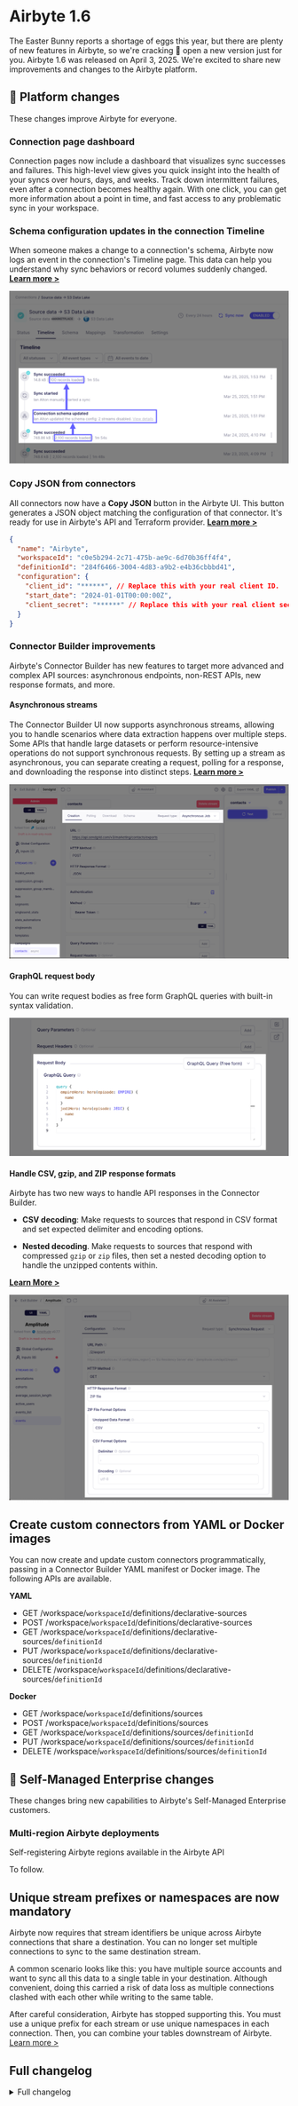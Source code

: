 # Airbyte 1.6

The Easter Bunny reports a shortage of eggs this year, but there are plenty of new features in Airbyte, so we're cracking 🐣 open a new version just for you. Airbyte 1.6 was released on April 3, 2025. We're excited to share new improvements and changes to the Airbyte platform.

## 🚀 Platform changes

These changes improve Airbyte for everyone.

### Connection page dashboard

Connection pages now include a dashboard that visualizes sync successes and failures. This high-level view gives you quick insight into the health of your syncs over hours, days, and weeks. Track down intermittent failures, even after a connection becomes healthy again. With one click, you can get more information about a point in time, and fast access to any problematic sync in your workspace.

<Arcade id="u3EEEqQoPRA4aoAAFFLO" title="Use the Connection Dashboard to diagnose unhealthy syncs" paddingBottom="calc(60% + 0px)" />

### Schema configuration updates in the connection Timeline

When someone makes a change to a connection's schema, Airbyte now logs an event in the connection's Timeline page. This data can help you understand why sync behaviors or record volumes suddenly changed. [**Learn more >**](#)

![A connection Timeline showing a different count of records after a schema change](assets/1-6-connection-timeline.png)

### Copy JSON from connectors

All connectors now have a **Copy JSON** button in the Airbyte UI. This button generates a JSON object matching the configuration of that connector. It's ready for use in Airbyte's API and Terraform provider. [**Learn more >**](../terraform-documentation#weakly-typed-json-configurations)

```json title="Airbyte source connector example"
{
  "name": "Airbyte",
  "workspaceId": "c0e5b294-2c71-475b-ae9c-6d70b36ff4f4",
  "definitionId": "284f6466-3004-4d83-a9b2-e4b36cbbbd41",
  "configuration": {
    "client_id": "******", // Replace this with your real client ID.
    "start_date": "2024-01-01T00:00:00Z",
    "client_secret": "******" // Replace this with your real client secret.
  }
}
```

### Connector Builder improvements

Airbyte's Connector Builder has new features to target more advanced and complex API sources: asynchronous endpoints, non-REST APIs, new response formats, and more.

#### Asynchronous streams

The Connector Builder UI now supports asynchronous streams, allowing you to handle scenarios where data extraction happens over multiple steps. Some APIs that handle large datasets or perform resource-intensive operations do not support synchronous requests. By setting up a stream as asynchronous, you can separate creating a request, polling for a response, and downloading the response into distinct steps. [**Learn more >**](../connector-development/connector-builder-ui/async-streams)

![](assets/1-6-asynchronous-streams.png)

#### GraphQL request body

You can write request bodies as free form GraphQL queries with built-in syntax validation.

![](assets/1-6-graphql.png)

#### Handle CSV, gzip, and ZIP response formats

Airbyte has two new ways to handle API responses in the Connector Builder.

- **CSV decoding**: Make requests to sources that respond in CSV format and set expected delimiter and encoding options.

- **Nested decoding**. Make requests to sources that respond with compressed `gzip` or `zip` files, then set a nested decoding option to handle the unzipped contents within.

[**Learn More >**](#)

![A stream that returns a zip file with a CSV inside](assets/1-6-decoders.png)

## Create custom connectors from YAML or Docker images

You can now create and update custom connectors programmatically, passing in a Connector Builder YAML manifest or Docker image. The following APIs are available.

**YAML**

- GET /workspace/`workspaceId`/definitions/declarative-sources
- POST /workspace/`workspaceId`/definitions/declarative-sources
- GET /workspace/`workspaceId`/definitions/declarative-sources/`definitionId`
- PUT /workspace/`workspaceId`/definitions/declarative-sources/`definitionId`
- DELETE /workspace/`workspaceId`/definitions/declarative-sources/`definitionId`

**Docker**

- GET /workspace/`workspaceId`/definitions/sources
- POST /workspace/`workspaceId`/definitions/sources
- GET /workspace/`workspaceId`/definitions/sources/`definitionId`
- PUT /workspace/`workspaceId`/definitions/sources/`definitionId`
- DELETE /workspace/`workspaceId`/definitions/sources/`definitionId`

## 🚀 Self-Managed Enterprise changes

These changes bring new capabilities to Airbyte's Self-Managed Enterprise customers.

### Multi-region Airbyte deployments

Self-registering Airbyte regions available in the Airbyte API

To follow.

<!-- Q1a 44, Q1b 76 -->

## Unique stream prefixes or namespaces are now mandatory

Airbyte now requires that stream identifiers be unique across Airbyte connections that share a destination. You can no longer set multiple connections to sync to the same destination stream.

A common scenario looks like this: you have multiple source accounts and want to sync all this data to a single table in your destination. Although convenient, doing this carried a risk of data loss as multiple connections clashed with each other while writing to the same table.

After careful consideration, Airbyte has stopped supporting this. You must use a unique prefix for each stream or use unique namespaces in each connection. Then, you can combine your tables downstream of Airbyte. [Learn more >](../using-airbyte/configuring-schema#stream-uniqueness)

## Full changelog

<details>
  <summary>Full changelog</summary>

This is the full list of changes this version. Some changes improve internal tools or are milestones toward future releases, so not every change results in a noticeable change to Airbyte.

<!-- This is an experimental, AI-driven summary of changes. We will need to regenerate this later and do some serious prompt engineering so Devin knows exactly what we want. -->

### New features

* [#15586](https://github.com/airbytehq/airbyte-platform-internal/pull/15586) - Added timeout configuration in Connector Builder for async data sources, allowing you to set custom timeouts in minutes or with expressions.
* [#15576](https://github.com/airbytehq/airbyte-platform-internal/pull/15576) - Enhanced OAuth configuration with organization-level settings, giving you more flexibility in managing authentication across your organization.
* [#15565](https://github.com/airbytehq/airbyte-platform-internal/pull/15565) - Added ability to customize secret prefixes for better integration with your existing secret management systems.
* [#15563](https://github.com/airbytehq/airbyte-platform-internal/pull/15563) - Improved sync failure webhooks with detailed error information, making it easier to diagnose and resolve connection issues.
* [#15556](https://github.com/airbytehq/airbyte-platform-internal/pull/15556) - Added email field to billing notifications to ensure you receive important billing alerts.
* [#15545](https://github.com/airbytehq/airbyte-platform-internal/pull/15545) - Added support for nested data transformations in Connector Builder, enabling more complex data processing capabilities.
* [#15532](https://github.com/airbytehq/airbyte-platform-internal/pull/15532) - Enhanced connections dashboard with real-time sync status indicators for better visibility into your data pipelines.
* [#15526](https://github.com/airbytehq/airbyte-platform-internal/pull/15526) - Introduced connector templates system to simplify and standardize connector configuration.
* [#15522](https://github.com/airbytehq/airbyte-platform-internal/pull/15522) - Added schema update filter to connection history page, making it easier to track schema changes over time.
* [#15518](https://github.com/airbytehq/airbyte-platform-internal/pull/15518) - Improved user experience for asynchronous data sources with better status tracking and error handling.
* [#15510](https://github.com/airbytehq/airbyte-platform-internal/pull/15510) - Started development of embedded Airbyte widget, allowing future integration of Airbyte components into your own applications.
* [#15491](https://github.com/airbytehq/airbyte-platform-internal/pull/15491) - Added environment-based configuration options for advanced deployment scenarios.
* [#15484](https://github.com/airbytehq/airbyte-platform-internal/pull/15484) - Added text formatting command for improved documentation readability.
* [#15471](https://github.com/airbytehq/airbyte-platform-internal/pull/15471) - Integrated Connector Chat Builder for automated connector setup, allowing quick configuration through URL parameters.
* [#15468](https://github.com/airbytehq/airbyte-platform-internal/pull/15468) - Improved sync performance with optimized data processing engine for faster and more reliable data transfers.
* [#15465](https://github.com/airbytehq/airbyte-platform-internal/pull/15465) - Enhanced authentication options for asynchronous data sources in Connector Builder.
* [#15461](https://github.com/airbytehq/airbyte-platform-internal/pull/15461) - Added granular control over data fetching for asynchronous sources in Connector Builder.

### Bug fixes

* [#15613](https://github.com/airbytehq/airbyte-platform-internal/pull/15613) - Fixed installation issues with the open-source version of Airbyte.
* [#15607](https://github.com/airbytehq/airbyte-platform-internal/pull/15607) - Fixed dropdown menu display issues in the user interface.
* [#15590](https://github.com/airbytehq/airbyte-platform-internal/pull/15590) - Improved performance of analytics tracking.
* [#15569](https://github.com/airbytehq/airbyte-platform-internal/pull/15569) - Fixed checkbox focus behavior for better accessibility.
* [#15553](https://github.com/airbytehq/airbyte-platform-internal/pull/15553) - Improved testing environment for more reliable application updates.
* [#15540](https://github.com/airbytehq/airbyte-platform-internal/pull/15540) - Fixed token expiration handling to prevent premature authentication timeouts.
* [#15535](https://github.com/airbytehq/airbyte-platform-internal/pull/15535) - Fixed scheduling system to ensure jobs run at the correct times.
* [#15529](https://github.com/airbytehq/airbyte-platform-internal/pull/15529) - Reduced false positive alerts in monitoring systems.
* [#15523](https://github.com/airbytehq/airbyte-platform-internal/pull/15523) - Improved documentation for connector developers regarding pagination implementation.
* [#15521](https://github.com/airbytehq/airbyte-platform-internal/pull/15521) - Fixed application startup issues for more reliable deployment.
* [#15509](https://github.com/airbytehq/airbyte-platform-internal/pull/15509) - Enhanced security for community authentication.
* [#15495](https://github.com/airbytehq/airbyte-platform-internal/pull/15495) - Fixed configuration copying functionality and improved code quality.
* [#15488](https://github.com/airbytehq/airbyte-platform-internal/pull/15488) - Added sorting capabilities to connections dashboard for better organization.
* [#15487](https://github.com/airbytehq/airbyte-platform-internal/pull/15487) - Fixed deployment configuration for more reliable system startup.
* [#15467](https://github.com/airbytehq/airbyte-platform-internal/pull/15467) - Fixed duplicate connector metadata issue in Connector Builder.
* [#15459](https://github.com/airbytehq/airbyte-platform-internal/pull/15459) - Made documentation URL optional when creating custom Docker connectors for simpler connector creation.

### Improvements

* [#15605](https://github.com/airbytehq/airbyte-platform-internal/pull/15605) - Streamlined connector management by removing redundant clone functionality.
* [#15598](https://github.com/airbytehq/airbyte-platform-internal/pull/15598) - Improved code organization for better maintainability and performance.
* [#15596](https://github.com/airbytehq/airbyte-platform-internal/pull/15596) - Added support for connector templates to simplify connector configuration.
* [#15594](https://github.com/airbytehq/airbyte-platform-internal/pull/15594) - Modernized codebase for improved reliability and performance.
* [#15585](https://github.com/airbytehq/airbyte-platform-internal/pull/15585) - Enhanced data plane management for better resource allocation and reliability.
* [#15580](https://github.com/airbytehq/airbyte-platform-internal/pull/15580) - Added support for deployments without database passwords for simplified setup in secure environments.
* [#15579](https://github.com/airbytehq/airbyte-platform-internal/pull/15579) - Improved deployment initialization for more reliable startup.
* [#15570](https://github.com/airbytehq/airbyte-platform-internal/pull/15570) - Optimized cloud data storage for better performance and reliability.
* [#15566](https://github.com/airbytehq/airbyte-platform-internal/pull/15566) - Enhanced security for data plane communication.
* [#15530](https://github.com/airbytehq/airbyte-platform-internal/pull/15530) - Improved connection management with better data plane assignment.
* [#15500](https://github.com/airbytehq/airbyte-platform-internal/pull/15500) - Removed unused code to improve system performance and maintainability.
* [#15496](https://github.com/airbytehq/airbyte-platform-internal/pull/15496) - Reorganized code structure for better maintainability.
* [#15492](https://github.com/airbytehq/airbyte-platform-internal/pull/15492) - Modernized scheduling system for improved reliability.
* [#15482](https://github.com/airbytehq/airbyte-platform-internal/pull/15482) - Simplified database interactions for better performance.
* [#15480](https://github.com/airbytehq/airbyte-platform-internal/pull/15480) - Optimized build process for faster deployment.
* [#15473](https://github.com/airbytehq/airbyte-platform-internal/pull/15473) - Improved workspace management with better resource allocation.
* [#15472](https://github.com/airbytehq/airbyte-platform-internal/pull/15472) - Enhanced data organization for improved system performance.
* [#15470](https://github.com/airbytehq/airbyte-platform-internal/pull/15470) - Upgraded build system for faster development and deployment.
* [#15463](https://github.com/airbytehq/airbyte-platform-internal/pull/15463) - Improved testing framework for better code quality.
* [#15460](https://github.com/airbytehq/airbyte-platform-internal/pull/15460) - Enhanced data plane reliability for more stable connections.
* [#15456](https://github.com/airbytehq/airbyte-platform-internal/pull/15456) - Improved form validation in Connector Builder for better user experience.

</details>
